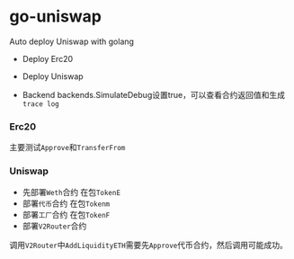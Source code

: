 # go-uniswap
Auto deploy Uniswap with golang

* Deploy Erc20

* Deploy Uniswap 

* Backend 
backends.SimulateDebug设置true，可以查看合约返回值和生成`trace log`

### Erc20
主要测试`Approve`和`TransferFrom`
### Uniswap
* 先部署`Weth`合约 在包`TokenE`
* 部署`代币`合约 在包`Tokenm`
*  部署`工厂`合约 在包`TokenF`
*  部署`V2Router`合约

调用`V2Router`中`AddLiquidityETH`需要先`Approve`代币合约，然后调用可能成功。